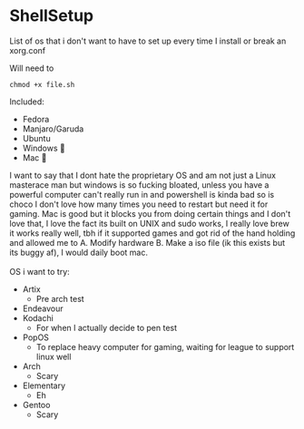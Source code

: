 # ShellSetup

List of os that i don't want to have to set up every time I install or break an xorg.conf

Will need to 

```shell 
chmod +x file.sh
```
Included: 
- Fedora 
- Manjaro/Garuda
- Ubuntu 
- Windows 🤢 
- Mac 🤢

I want to say that I dont hate the proprietary OS and am not just a Linux masterace man but windows is so fucking bloated, unless you have a powerful computer can't really run in and powershell is kinda bad so is choco I don't love how many times you need to restart but need it for gaming. Mac is good but it blocks you from doing certain things and I don't love that, I love the fact its built on UNIX and sudo works, I really love brew it works really well, tbh if it supported games and got rid of the hand holding and allowed me to A. Modify hardware B. Make a iso file (ik this exists but its buggy af), I would daily boot mac.
<br>
<br>
OS i want to try: 

- Artix 
    - Pre arch test
- Endeavour 
- Kodachi
    - For when I actually decide to pen test
- PopOS
    - To replace heavy computer for gaming, waiting for league to support linux well
- Arch 
    - Scary
- Elementary 
    - Eh
- Gentoo
    - Scary